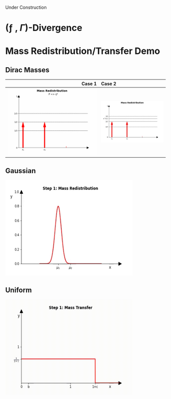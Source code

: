 Under Construction
# (ƒ , $\Gamma$)-Divergence

# Mass Redistribution/Transfer Demo
## Dirac Masses

Case 1                        |  Case 2            
-----------------------------:|:----------------------------
![Alt-txt](gif/dirac/uniform.gif)|![Alt-txt](gif/dirac/case_2.gif)


## Gaussian
<img src="gif/Gaussian.gif" width="400" height="300"/>

## Uniform
<img src="gif/Uniform.gif" width="400" height="300"/>
